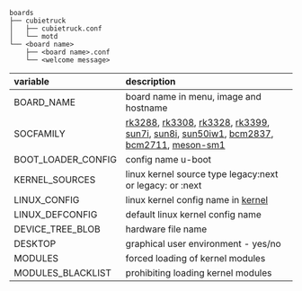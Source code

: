 ```
boards
├── cubietruck
│   ├── cubietruck.conf
│   └── motd
└── <board name>
    ├── <board name>.conf
    └── <welcome message>
```


| variable             | description          |
| :------------------- | :------------------- |
| BOARD_NAME           | board name in menu, image and hostname |
| SOCFAMILY            | [rk3288](../sources/rk3288.conf), [rk3308](../sources/rk3308.conf), [rk3328](../sources/rk3328.conf), [rk3399](../sources/rk3339.conf), [sun7i](../sources/sun7i.conf), [sun8i](../sources/sun8i.conf), [sun50iw1](../sources/sun50iw1.conf), [bcm2837](../sources/bcm2837.conf), [bcm2711](../sources/bcm2711.conf), [meson-sm1](../sources/meson-sm1.conf) |
| BOOT_LOADER_CONFIG   | config name u-boot |
| KERNEL_SOURCES       | linux kernel source type legacy:next or legacy: or :next |
| LINUX_CONFIG         | linux kernel config name in [kernel](../kernel) |
| LINUX_DEFCONFIG      | default linux kernel config name |
| DEVICE_TREE_BLOB     | hardware file name |
| DESKTOP              | graphical user environment - yes/no |
| MODULES              | forced loading of kernel modules |
| MODULES_BLACKLIST    | prohibiting loading kernel modules |

